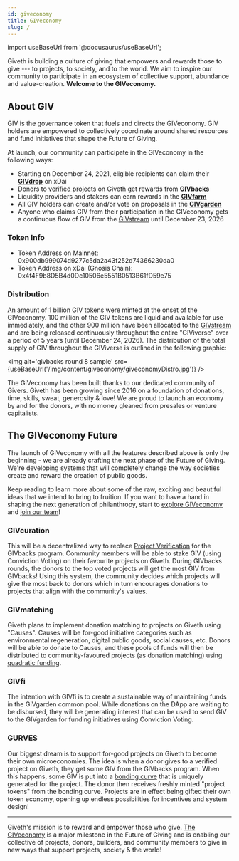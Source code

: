 ```yaml
---
id: giveconomy
title: GIVeconomy
slug: /
---
```

import useBaseUrl from '@docusaurus/useBaseUrl';


Giveth is building a culture of giving that empowers and rewards those to give --- to projects, to society, and to the world. We aim to inspire our community to participate in an ecosystem of collective support, abundance and value-creation. **Welcome to the GIVeconomy.**

## About GIV

GIV is the governance token that fuels and directs the GIVeconomy. GIV holders are empowered to collectively coordinate around shared resources and fund initiatives that shape the Future of Giving.

At launch, our community can participate in the GIVeconomy in the following ways:
- Starting on December 24, 2021, eligible recipients can claim their [**GIVdrop**](./givdrop) on xDai
- Donors to [verified projects](https://giveth.io/projects) on Giveth get rewards from [**GIVbacks**](./givbacks)
- Liquidity providers and stakers can earn rewards in the [**GIVfarm**](./givfarm)
- All GIV holders can create and/or vote on proposals in the [**GIVgarden**](./givgarden)
- Anyone who claims GIV from their participation in the GIVeconomy gets a continuous flow of GIV from the [GIVstream](./givstream) until December 23, 2026

### Token Info

- Token Address on Mainnet: 0x900db999074d9277c5da2a43f252d74366230da0
- Token Address on xDai (Gnosis Chain): 0x4f4F9b8D5B4d0Dc10506e5551B0513B61fD59e75

### Distribution

An amount of 1 billion GIV tokens were minted at the onset of the GIVeconomy. 100 million of the GIV tokens are liquid and available for use immediately, and the other 900 million have been allocated to the [GIVstream](./givstream) and are being released continuously throughout the entire "GIViverse" over a period of 5 years (until December 24, 2026). The distribution of the total supply of GIV throughout the GIViverse is outlined in the following graphic:

<img alt='givbacks round 8 sample' src={useBaseUrl('/img/content/giveconomy/giveconomyDistro.jpg')} />

The GIVeconomy has been built thanks to our dedicated community of Givers. Giveth has been growing since 2016 on a foundation of donations, time, skills, sweat, generosity & love! We are proud to launch an economy by and for the donors, with no money gleaned from presales or venture capitalists.

## The GIVeconomy Future

The launch of GIVeconomy with all the features described above is only the beginning - we are already crafting the next phase of the Future of Giving. We're developing systems that will completely change the way societies create and reward the creation of public goods.

Keep reading to learn more about some of the raw, exciting and beautiful ideas that we intend to bring to fruition. If you want to have a hand in shaping the next generation of philanthropy, start to [explore GIVeconomy](https://giv.giveth.io/) and [join our team](https://giveth.io/join)!

### **GIVcuration**
This will be a decentralized way to replace [Project Verification](https://docs.giveth.io/dapps/makeTraceableProject) for the GIVbacks program. Community members will be able to stake GIV (using Conviction Voting) on their favourite projects on Giveth. During GIVbacks rounds, the donors to the top voted projects will get the most GIV from GIVbacks! Using this system, the community decides which projects will give the most back to donors which in turn encourages donations to projects that align with the community's values.

### **GIVmatching**
Giveth plans to implement donation matching to projects on Giveth using "Causes". Causes will be for-good initiative categories such as environmental regeneration, digital public goods, social causes, etc. Donors will be able to donate to Causes, and these pools of funds will then be distributed to community-favoured projects (as donation matching) using [quadratic funding](https://wtfisqf.com/?grant=&grant=&grant=&grant=&match=1000).

### **GIVfi**
The intention with GIVfi is to create a sustainable way of maintaining funds in the GIVgarden common pool. While donations on the DApp are waiting to be disbursed, they will be generating interest that can be used to send GIV to the GIVgarden for funding initiatives using Conviction Voting.

### **GURVES**
Our biggest dream is to support for-good projects on Giveth to become their own microeconomies. The idea is when a donor gives to a verified project on Giveth, they get some GIV from the GIVbacks program. When this happens, some GIV is put into a [bonding curve](https://thegraph.academy/curators/introduction-to-bonding-curves/) that is uniquely generated for the project. The donor then receives freshly minted "project tokens" from the bonding curve. Projects are in effect being gifted their own token economy, opening up endless possibilities for incentives and system design!

-----

Giveth's mission is to reward and empower those who give. [The GIVeconomy](https://giv.giveth.io/) is a major milestone in the Future of Giving and is enabling our collective of projects, donors, builders, and community members to give in new ways that support projects, society & the world!
